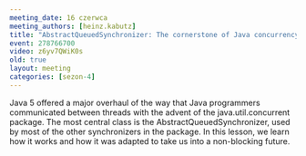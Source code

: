 ```yaml
---
meeting_date: 16 czerwca
meeting_authors: [heinz.kabutz]
title: "AbstractQueuedSynchronizer: The cornerstone of Java concurrency"
event: 278766700
video: z6yv7QWiK0s
old: true
layout: meeting
categories: [sezon-4]
---
```


Java 5 offered a major overhaul of the way that Java programmers communicated between threads with the advent of the java.util.concurrent package. The most central class is the AbstractQueuedSynchronizer, used by most of the other synchronizers in the package. In this lesson, we learn how it works and how it was adapted to take us into a non-blocking future.
